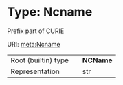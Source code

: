 
# Type: Ncname


Prefix part of CURIE

URI: [meta:Ncname](https://w3id.org/linkml/Ncname)

|  |  |  |
| --- | --- | --- |
| Root (builtin) type | | **NCName** |
| Representation | | str |
